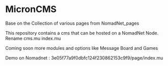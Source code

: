 # MicronCMS
Base on the Collection of various pages from NomadNet_pages

This repository contains a cms that can be hosted on a NomadNet Node.
Rename cms.mu index.mu

Coming soon more modules and options like Message Board and Games

Demo on Nomadnet : 3e05f77a9f0dbfc124f230862153c9f9/page/index.mu
